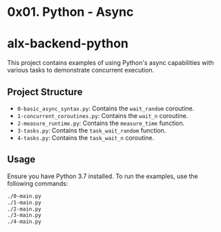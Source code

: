 # 0x01. Python - Async
# alx-backend-python

This project contains examples of using Python's async capabilities with various tasks to demonstrate concurrent execution.

## Project Structure
- `0-basic_async_syntax.py`: Contains the `wait_random` coroutine.
- `1-concurrent_coroutines.py`: Contains the `wait_n` coroutine.
- `2-measure_runtime.py`: Contains the `measure_time` function.
- `3-tasks.py`: Contains the `task_wait_random` function.
- `4-tasks.py`: Contains the `task_wait_n` coroutine.

## Usage
Ensure you have Python 3.7 installed. To run the examples, use the following commands:

```sh
./0-main.py
./1-main.py
./2-main.py
./3-main.py
./4-main.py
